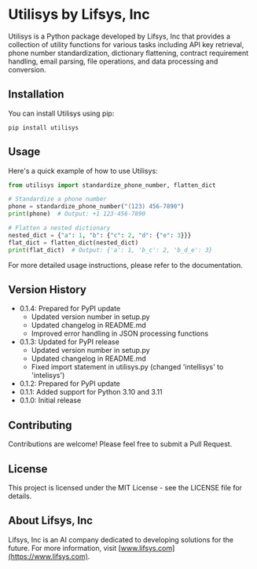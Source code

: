 # Utilisys by Lifsys, Inc

Utilisys is a Python package developed by Lifsys, Inc that provides a collection of utility functions for various tasks including API key retrieval, phone number standardization, dictionary flattening, contract requirement handling, email parsing, file operations, and data processing and conversion.

## Installation

You can install Utilisys using pip:

```
pip install utilisys
```

## Usage

Here's a quick example of how to use Utilisys:

```python
from utilisys import standardize_phone_number, flatten_dict

# Standardize a phone number
phone = standardize_phone_number("(123) 456-7890")
print(phone)  # Output: +1 123-456-7890

# Flatten a nested dictionary
nested_dict = {"a": 1, "b": {"c": 2, "d": {"e": 3}}}
flat_dict = flatten_dict(nested_dict)
print(flat_dict)  # Output: {'a': 1, 'b_c': 2, 'b_d_e': 3}
```

For more detailed usage instructions, please refer to the documentation.

## Version History

- 0.1.4: Prepared for PyPI update
  - Updated version number in setup.py
  - Updated changelog in README.md
  - Improved error handling in JSON processing functions
- 0.1.3: Updated for PyPI release
  - Updated version number in setup.py
  - Updated changelog in README.md
  - Fixed import statement in utilisys.py (changed 'intellisys' to 'intelisys')
- 0.1.2: Prepared for PyPI update
- 0.1.1: Added support for Python 3.10 and 3.11
- 0.1.0: Initial release

## Contributing

Contributions are welcome! Please feel free to submit a Pull Request.

## License

This project is licensed under the MIT License - see the LICENSE file for details.

## About Lifsys, Inc

Lifsys, Inc is an AI company dedicated to developing solutions for the future. For more information, visit [www.lifsys.com](https://www.lifsys.com).
